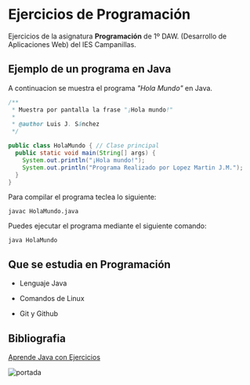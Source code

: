 # Ejercicios de Programación

Ejercicios de la asignatura **Programación** de 1º DAW.
(Desarrollo de Aplicaciones Web) del IES Campanillas.

## Ejemplo de un programa en Java

A continuacion se muestra el programa *"Hola Mundo"* en Java.

```java
/**
 * Muestra por pantalla la frase "¡Hola mundo!"
 *
 * @author Luis J. Sánchez
 */

public class HolaMundo { // Clase principal
  public static void main(String[] args) {
    System.out.println("¡Hola mundo!");
    System.out.println("Programa Realizado por Lopez Martin J.M.");
  }
}
```

Para compilar el programa teclea lo siguiente:

```console
javac HolaMundo.java
```

Puedes ejecutar el programa mediante el siguiente comando:

```console
java HolaMundo
```

## Que se estudia en Programación

* Lenguaje Java

* Comandos de Linux

* Git y Github

## Bibliografia

[Aprende Java con Ejercicios](https:/leanpub.com/aprendejava)

![portada](https://images.sftcdn.net/images/t_optimized,f_auto/p/2f4c04f4-96d0-11e6-9830-00163ed833e7/3163796423/java-runtime-environment-screenshot.png)


